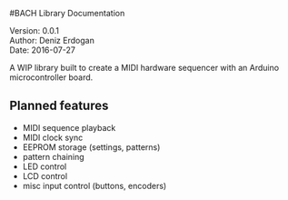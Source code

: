 #BACH Library Documentation  

Version: 0.0.1  
Author: Deniz Erdogan  
Date: 2016-07-27

A WIP library built to create a MIDI hardware sequencer with an Arduino microcontroller board.

## Planned features
- MIDI sequence playback
- MIDI clock sync
- EEPROM storage (settings, patterns)
- pattern chaining
- LED control
- LCD control
- misc input control (buttons, encoders)
